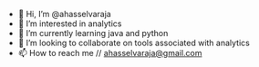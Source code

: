 - 👋 Hi, I’m @ahasselvaraja
- 👀 I’m interested in analytics 
- 🌱 I’m currently learning java and python 
- 💞️ I’m looking to collaborate on tools associated with analytics 
- 📫 How to reach me // ahasselvaraja@gmail.com 

<!---
ahasselvaraja/ahasselvaraja is a ✨ special ✨ repository because its `README.md` (this file) appears on your GitHub profile.
You can click the Preview link to take a look at your changes.
--->

